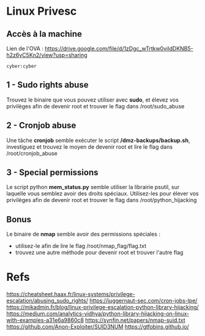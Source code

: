 # Linux Privesc

## Accès à la machine

Lien de l'OVA : https://drive.google.com/file/d/1zDgc_wTrtkw0viIdDKNB5-h2z6yC5Kn2/view?usp=sharing

`cyber:cyber`

## 1 - Sudo rights abuse

Trouvez le binaire que vous pouvez utiliser avec **sudo**, et élevez vos privilèges afin de devenir root et trouver le flag dans /root/sudo_abuse

## 2 - Cronjob abuse

Une tâche **cronjob** semble exécuter le script **/dmz-backups/backup.sh**, investiguez et trouvez le moyen de devenir root et lire le flag dans /root/cronjob_abuse

## 3 - Special permissions

Le script python **mem_status.py** semble utiliser la librairie psutil, sur laquelle vous semblez avoir des droits spéciaux. Utilisez-les pour élever vos privilèges afin de devenir root et trouver le flag dans /root/python_hijacking

## Bonus

Le binaire de **nmap** semble avoir des permissions spéciales : 
- utilisez-le afin de lire le flag /root/nmap_flag/flag.txt
- trouvez une autre méthode pour devenir root et trouver l'autre flag

# Refs

https://cheatsheet.haax.fr/linux-systems/privilege-escalation/abusing_sudo_rights/
https://juggernaut-sec.com/cron-jobs-lpe/
https://mikadmin.fr/blog/linux-privilege-escalation-python-library-hijacking/
https://medium.com/analytics-vidhya/python-library-hijacking-on-linux-with-examples-a31e6a9860c8
https://synfin.net/papers/nmap-suid.txt
https://github.com/Anon-Exploiter/SUID3NUM
https://gtfobins.github.io/